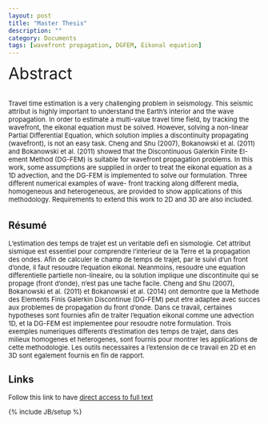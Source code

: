 ```yaml
---
layout: post
title: "Master Thesis"
description: ""
category: Documents
tags: [wavefront propagation, DGFEM, Eikonal equation]
---
```


<font size="6">Abstract

<font size="2">Travel time estimation is a very challenging problem in seismology. This seismic attribut
is highly important to understand the Earth’s interior and the wave propagation. In order to
estimate a multi-value travel time field, by tracking the wavefront, the eikonal equation must
be solved. However, solving a non-linear Partial Differential Equation, which solution implies a
discontinuity propagating (wavefront), is not an easy task. Cheng and Shu (2007), Bokanowski
et al. (2011) and Bokanowski et al. (2011) showed that the Discontinuous Galerkin Finite El-
ement Method (DG-FEM) is suitable for wavefront propagation problems. In this work, some
assumptions are supplied in order to treat the eikonal equation as a 1D advection, and the
DG-FEM is implemented to solve our formulation. Three different numerical examples of wave-
front tracking along different media, homogeneous and heterogeneous, are provided to show
applications of this methodology. Requirements to extend this work to 2D and 3D are also
included.



## Résumé

L’estimation des temps de trajet est un veritable defi en sismologie. Cet attribut sismique est
essentiel pour comprendre l’interieur de la Terre et la propagation des ondes. Afin de calculer
le champ de temps de trajet, par le suivi d’un front d’onde, il faut resoudre l’equation eikonal.
Neanmoins, resoudre une equation differentielle partielle non-lineaire, ou la solution implique
une discontinuite qui se propage (front d’onde), n’est pas une tache facile. Cheng and Shu
(2007), Bokanowski et al. (2011) et Bokanowski et al. (2014) ont demontre que la Methode des
Elements Finis Galerkin Discontinue (DG-FEM) peut etre adaptee avec succes aux problemes
de propagation du front d’onde. Dans ce travail, certaines hypotheses sont fournies afin
de traiter l’equation eikonal comme une advection 1D, et la DG-FEM est implementee pour
resoudre notre formulation. Trois exemples numeriques differents d’estimation des temps de
trajet, dans des milieux homogenes et heterogenes, sont fournis pour montrer les applications
de cette methodologie. Les outils necessaires a l’extension de ce travail en 2D et en 3D sont
egalement fournis en fin de rapport.



## Links

Follow this link to have [direct access to full text](https://github.com/hugosanrocks/hugosanrocks.github.com/blob/master/_includes/Master_Thesis_Hugo_S_Sanchez_Reyes_MEEES2013_14.pdf)

{% include JB/setup %}
